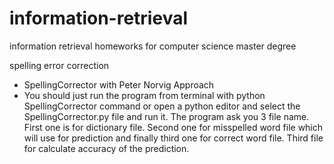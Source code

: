 # information-retrieval
information retrieval homeworks for computer science master degree

spelling error correction
  - SpellingCorrector with Peter Norvig Approach
  - You should just run the program from terminal with python SpellingCorrector command or open a python editor and select the SpellingCorrector.py file and run it. The program ask you 3 file name. First one is for dictionary file. Second one for misspelled word file which will use for prediction and finally third one for correct word file. Third file for calculate accuracy of the prediction.
